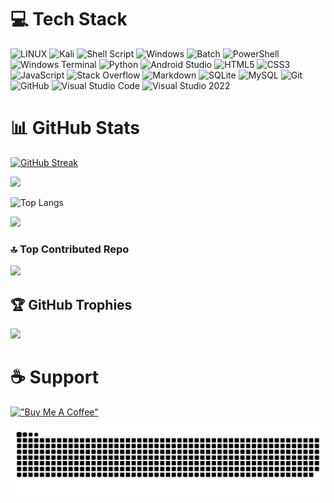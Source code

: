 # 💻 Tech Stack
![LINUX](https://img.shields.io/badge/Linux-FCC624?style=for-the-badge&logo=linux&logoColor=black) ![Kali](https://img.shields.io/badge/Kali-268BEE?style=for-the-badge&logo=kalilinux&logoColor=white) ![Shell Script](https://img.shields.io/badge/shell_script-%23121011.svg?style=for-the-badge&logo=gnu-bash&logoColor=white) ![Windows](https://img.shields.io/badge/Windows-0078D6?style=for-the-badge&logo=windows&logoColor=white) ![Batch](https://img.shields.io/badge/batch-%23000000.svg?style=for-the-badge&logo=windows-terminal&logoColor=white) ![PowerShell](https://img.shields.io/badge/PowerShell-%235391FE.svg?style=for-the-badge&logo=powershell&logoColor=white) ![Windows Terminal](https://img.shields.io/badge/Windows%20Terminal-%234D4D4D.svg?style=for-the-badge&logo=windows-terminal&logoColor=white) ![Python](https://img.shields.io/badge/python-3670A0?style=for-the-badge&logo=python&logoColor=ffdd54) ![Android Studio](https://img.shields.io/badge/Android%20Studio-3DDC84?style=for-the-badge&logo=android-studio&logoColor=white) ![HTML5](https://img.shields.io/badge/html5-%23E34F26.svg?style=for-the-badge&logo=html5&logoColor=white) ![CSS3](https://img.shields.io/badge/css3-%231572B6.svg?style=for-the-badge&logo=css3&logoColor=white) ![JavaScript](https://img.shields.io/badge/javascript-%23323330.svg?style=for-the-badge&logo=javascript&logoColor=%23F7DF1E) ![Stack Overflow](https://img.shields.io/badge/-Stackoverflow-FE7A16?style=for-the-badge&logo=stack-overflow&logoColor=white) ![Markdown](https://img.shields.io/badge/markdown-%23000000.svg?style=for-the-badge&logo=markdown&logoColor=white) ![SQLite](https://img.shields.io/badge/sqlite-%2307405e.svg?style=for-the-badge&logo=sqlite&logoColor=white) ![MySQL](https://img.shields.io/badge/mysql-4479A1.svg?style=for-the-badge&logo=mysql&logoColor=white) ![Git](https://img.shields.io/badge/git-%23F05033.svg?style=for-the-badge&logo=git&logoColor=white) ![GitHub](https://img.shields.io/badge/github-%23121011.svg?style=for-the-badge&logo=github&logoColor=white) ![Visual Studio Code](https://img.shields.io/badge/Visual%20Studio%20Code-0078d7.svg?style=for-the-badge&logo=visual-studio-code&logoColor=white) ![Visual Studio 2022](https://img.shields.io/badge/Visual%20Studio%202022-5C2D91?style=for-the-badge&logo=visual-studio&logoColor=white)

# 📊 GitHub Stats
[![GitHub Streak](https://streak-stats.demolab.com/?user=isPique&theme=radical)](https://git.io/streak-stats)<br>

![](https://github-readme-stats.vercel.app/api?username=isPique&show_icons=true&theme=radical)<br>

![Top Langs](https://github-readme-stats.vercel.app/api/top-langs/?username=isPique&layout=compact&theme=radical)<br>

![](https://komarev.com/ghpvc/?username=isPique&style=for-the-badge)

### 🔝 Top Contributed Repo
![](https://github-contributor-stats.vercel.app/api?username=isPique&theme=radical&limit=6&combine_all_yearly_contributions=true&hide_contributor_rank=false&order_by=stars)

## 🏆 GitHub Trophies
![](https://github-profile-trophy.vercel.app/?username=isPique&theme=radical&no-frame=false&no-bg=false&margin-w=4)

# ☕️ Support

[!["Buy Me A Coffee"](https://www.buymeacoffee.com/assets/img/custom_images/orange_img.png)](https://www.buymeacoffee.com/ispique)

![Snake animation](https://raw.githubusercontent.com/isPique/isPique/output/github-contribution-grid-snake-dark.svg)
